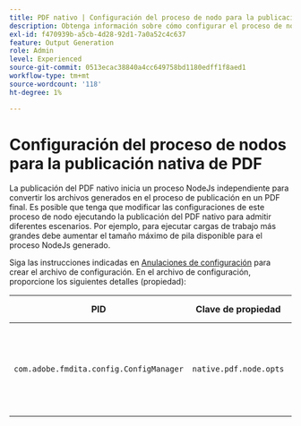```yaml
---
title: PDF nativo | Configuración del proceso de nodo para la publicación nativa de PDF
description: Obtenga información sobre cómo configurar el proceso de nodo para la publicación nativa de PDF
exl-id: f470939b-a5cb-4d28-92d1-7a0a52c4c637
feature: Output Generation
role: Admin
level: Experienced
source-git-commit: 0513ecac38840a4cc649758bd1180edff1f8aed1
workflow-type: tm+mt
source-wordcount: '118'
ht-degree: 1%

---
```


# Configuración del proceso de nodos para la publicación nativa de PDF

La publicación del PDF nativo inicia un proceso NodeJs independiente para convertir los archivos generados en el proceso de publicación en un PDF final. Es posible que tenga que modificar las configuraciones de este proceso de nodo ejecutando la publicación del PDF nativo para admitir diferentes escenarios. Por ejemplo, para ejecutar cargas de trabajo más grandes debe aumentar el tamaño máximo de pila disponible para el proceso NodeJs generado.

Siga las instrucciones indicadas en [Anulaciones de configuración](../cs-install-guide/download-install-additional-config-override.md) para crear el archivo de configuración. En el archivo de configuración, proporcione los siguientes detalles (propiedad):

| PID | Clave de propiedad | Valor de propiedad |
|---|---|---|
| `com.adobe.fmdita.config.ConfigManager` | `native.pdf.node.opts` | Valor de cadena para establecer cualquier estándar `NODE_OPTIONS`.<BR> Valor predeterminado: &quot;&quot; |
